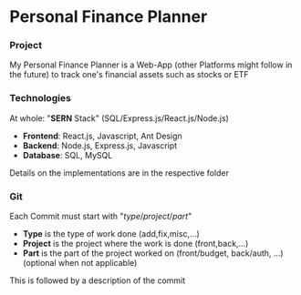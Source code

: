 # Personal Finance Planner

### Project
My Personal Finance Planner is a Web-App (other Platforms might follow in the future) to track one's financial assets such as stocks or ETF

### Technologies
At whole: "**SERN** Stack" (SQL/Express.js/React.js/Node.js)

 - **Frontend**: React.js, Javascript, Ant Design
 - **Backend**: Node.js, Express.js, Javascript
 - **Database**: SQL, MySQL

Details on the implementations are in the respective folder

### Git

Each Commit must start with "*type*/*project*/*part*"
- **Type** is the type of work done (add,fix,misc,...)
- **Project** is the project where the work is done (front,back,...)
- **Part** is the part of the project worked on (front/budget, back/auth, ...) (optional when not applicable)

This is followed by a description of the commit


